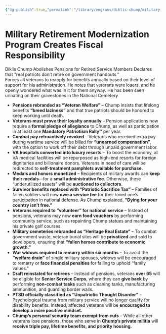 ```yaml
---
{"dg-publish":true,"permalink":"/library/engrams/diklis-chump/military-retirement-modernization-program-creates-fiscal-responsibility/","tags":["DC/Military","DC/AS2"]}
---
```


# Military Retirement Modernization Program Creates Fiscal Responsibility
Diklis Chump Abolishes Pensions for Retired Service Members
Declares that "real patriots don’t retire on government handouts."  
Forces all veterans to reapply for benefits annually based on their level of support for his administration.
He notes that veterans were losers, and he openly wondered what was in it for them anyway.
He has been seen urinating on their gravestones in the National Cemetery
- **Pensions rebranded as “Veteran Welfare”** – Chump insists that lifelong benefits **“breed laziness”** and that true patriots should be honored to keep working until death.
- **Veterans must prove their loyalty annually** – Pension applications now require a **formal pledge of allegiance** to Chump, as well as participation in at least one **Mandatory Patriotism Rally™** per year.
- **Combat pay retroactively revoked** – Veterans who received extra pay during wartime service will be billed for **“unearned compensation”**, with the option to work off their debt through unpaid government labor.
- **VA hospitals converted into luxury resorts** – To boost the economy, all VA medical facilities will be repurposed as high-end resorts for foreign dignitaries and billionaire donors. Veterans in need of care will be redirected to **self-treatment pamphlets available for purchase.**
- **Medals and honors monetized** – Recipients of military awards can **keep their medals**—for a **small administrative fee**. Otherwise, these “underutilized assets” will be **auctioned to collectors.**
- **Survivor benefits replaced with “Patriotic Sacrifice Tax”** – Families of fallen soldiers will now **owe a service fee** for their loved one’s participation in national defense. As Chump explained, **“Dying for your country isn’t free.”**
- **Veterans required to “volunteer” for national service** – Instead of pensions, veterans may now **earn food vouchers** by performing community service, such as repainting Chump statues and maintaining his private golf courses.
- **Military cemeteries rebranded as “Heritage Real Estate”** – To combat government waste, veteran burial sites will be **privatized** and sold to developers, ensuring that **“fallen heroes contribute to economic growth.”**
- **War widows required to remarry within six months** – To avoid the **“welfare drain”** of single military spouses, widows will be encouraged to remarry or **face financial penalties** for failing to uphold “family values.”
- **Draft reinstated for retirees** – Instead of pensions, veterans **over 65** will be eligible for **Senior Service Corps**, where they can **give back** by performing **non-combat tasks** such as cleaning tanks, manufacturing ammunition, and guarding border walls.
- **PTSD officially classified as “Unpatriotic Thought Disorder”** – Psychological trauma from military service will no longer qualify for disability benefits. Instead, affected veterans will be **encouraged to develop a more positive mindset.**
- **Chump’s personal security team exempt from cuts** – While all other veterans lose pensions, those who serve in **Chump’s private militia** will **receive triple pay, lifetime benefits, and priority housing.**
